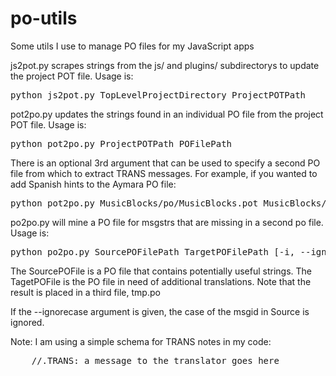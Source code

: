 # po-utils
Some utils I use to manage PO files for my JavaScript apps

js2pot.py scrapes strings from the js/ and plugins/ subdirectorys to
update the project POT file.  Usage is:

<pre>
python js2pot.py TopLevelProjectDirectory ProjectPOTPath
</pre>

pot2po.py updates the strings found in an individual PO file from the
project POT file.  Usage is:

<pre>
python pot2po.py ProjectPOTPath POFilePath
</pre>

There is an optional 3rd argument that can be used to specify a second
PO file from which to extract TRANS messages.  For example, if you
wanted to add Spanish hints to the Aymara PO file:

<pre>
python pot2po.py MusicBlocks/po/MusicBlocks.pot MusicBlocks/po/ayc.po MusicBlocks/po/es.po
</pre>

po2po.py will mine a PO file for msgstrs that are missing in a second
po file.  Usage is:

<pre>
python po2po.py SourcePOFilePath TargetPOFilePath [-i, --ignorecase]
</pre>

The SourcePOFile is a PO file that contains potentially useful
strings. The TagetPOFile is the PO file in need of additional
translations. Note that the result is placed in a third file, tmp.po

If the --ignorecase argument is given, the case of the msgid in Source
is ignored.

Note: I am using a simple schema for TRANS notes in my code:
<pre>
    //.TRANS: a message to the translator goes here
</pre>
